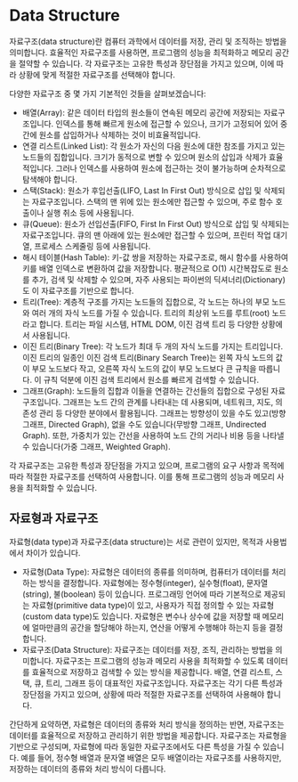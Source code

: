 <h1>Data Structure</h1>
자료구조(data structure)란 컴퓨터 과학에서 데이터를 저장, 관리 및 조직하는 방법을 의미합니다. 효율적인 자료구조를 사용하면, 프로그램의 성능을 최적화하고 메모리 공간을 절약할 수 있습니다. 각 자료구조는 고유한 특성과 장단점을 가지고 있으며, 이에 따라 상황에 맞게 적절한 자료구조를 선택해야 합니다.

다양한 자료구조 중 몇 가지 기본적인 것들을 살펴보겠습니다:
<ul>
<li>배열(Array): 같은 데이터 타입의 원소들이 연속된 메모리 공간에 저장되는 자료구조입니다. 인덱스를 통해 빠르게 원소에 접근할 수 있으나, 크기가 고정되어 있어 중간에 원소를 삽입하거나 삭제하는 것이 비효율적입니다.

<li>연결 리스트(Linked List): 각 원소가 자신의 다음 원소에 대한 참조를 가지고 있는 노드들의 집합입니다. 크기가 동적으로 변할 수 있으며 원소의 삽입과 삭제가 효율적입니다. 그러나 인덱스를 사용하여 원소에 접근하는 것이 불가능하며 순차적으로 탐색해야 합니다.

<li>스택(Stack): 원소가 후입선출(LIFO, Last In First Out) 방식으로 삽입 및 삭제되는 자료구조입니다. 스택의 맨 위에 있는 원소에만 접근할 수 있으며, 주로 함수 호출이나 실행 취소 등에 사용됩니다.

<li>큐(Queue): 원소가 선입선출(FIFO, First In First Out) 방식으로 삽입 및 삭제되는 자료구조입니다. 큐의 맨 아래에 있는 원소에만 접근할 수 있으며, 프린터 작업 대기열, 프로세스 스케줄링 등에 사용됩니다.

<li>해시 테이블(Hash Table): 키-값 쌍을 저장하는 자료구조로, 해시 함수를 사용하여 키를 배열 인덱스로 변환하여 값을 저장합니다. 평균적으로 O(1) 시간복잡도로 원소를 추가, 검색 및 삭제할 수 있으며, 자주 사용되는 파이썬의 딕셔너리(Dictionary)도 이 자료구조를 기반으로 합니다.

<li>트리(Tree): 계층적 구조를 가지는 노드들의 집합으로, 각 노드는 하나의 부모 노드와 여러 개의 자식 노드를 가질 수 있습니다. 트리의 최상위 노드를 루트(root) 노드라고 합니다. 트리는 파일 시스템, HTML DOM, 이진 검색 트리 등 다양한 상황에서 사용됩니다.

<li>이진 트리(Binary Tree): 각 노드가 최대 두 개의 자식 노드를 가지는 트리입니다. 이진 트리의 일종인 이진 검색 트리(Binary Search Tree)는 왼쪽 자식 노드의 값이 부모 노드보다 작고, 오른쪽 자식 노드의 값이 부모 노드보다 큰 규칙을 따릅니다. 이 규칙 덕분에 이진 검색 트리에서 원소를 빠르게 검색할 수 있습니다.

<li>그래프(Graph): 노드들의 집합과 이들을 연결하는 간선들의 집합으로 구성된 자료구조입니다. 그래프는 노드 간의 관계를 나타내는 데 사용되며, 네트워크, 지도, 의존성 관리 등 다양한 분야에서 활용됩니다. 그래프는 방향성이 있을 수도 있고(방향 그래프, Directed Graph), 없을 수도 있습니다(무방향 그래프, Undirected Graph). 또한, 가중치가 있는 간선을 사용하여 노드 간의 거리나 비용 등을 나타낼 수 있습니다(가중 그래프, Weighted Graph).
</ul>
각 자료구조는 고유한 특성과 장단점을 가지고 있으며, 프로그램의 요구 사항과 목적에 따라 적절한 자료구조를 선택하여 사용합니다. 이를 통해 프로그램의 성능과 메모리 사용을 최적화할 수 있습니다.
<h2>자료형과 자료구조</h2>
자료형(data type)과 자료구조(data structure)는 서로 관련이 있지만, 목적과 사용법에서 차이가 있습니다.
<ul>
<li>자료형(Data Type): 자료형은 데이터의 종류를 의미하며, 컴퓨터가 데이터를 처리하는 방식을 결정합니다. 자료형에는 정수형(integer), 실수형(float), 문자열(string), 불(boolean) 등이 있습니다. 프로그래밍 언어에 따라 기본적으로 제공되는 자료형(primitive data type)이 있고, 사용자가 직접 정의할 수 있는 자료형(custom data type)도 있습니다. 자료형은 변수나 상수에 값을 저장할 때 메모리에 얼마만큼의 공간을 할당해야 하는지, 연산을 어떻게 수행해야 하는지 등을 결정합니다.

<li>자료구조(Data Structure): 자료구조는 데이터를 저장, 조직, 관리하는 방법을 의미합니다. 자료구조는 프로그램의 성능과 메모리 사용을 최적화할 수 있도록 데이터를 효율적으로 저장하고 검색할 수 있는 방식을 제공합니다. 배열, 연결 리스트, 스택, 큐, 트리, 그래프 등이 대표적인 자료구조입니다. 자료구조는 각기 다른 특성과 장단점을 가지고 있으며, 상황에 따라 적절한 자료구조를 선택하여 사용해야 합니다.
</ul>
간단하게 요약하면, 자료형은 데이터의 종류와 처리 방식을 정의하는 반면, 자료구조는 데이터를 효율적으로 저장하고 관리하기 위한 방법을 제공합니다. 자료구조는 자료형을 기반으로 구성되며, 자료형에 따라 동일한 자료구조에서도 다른 특성을 가질 수 있습니다. 예를 들어, 정수형 배열과 문자열 배열은 모두 배열이라는 자료구조를 사용하지만, 저장하는 데이터의 종류와 처리 방식이 다릅니다.
